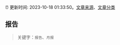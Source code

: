 :alarm_clock: 更新时间: 2023-10-18 01:33:50。[文章来源](/README.md)、[文章分类](/TAGS.md)

## 报告


> 关键字：`报告`、`月报`



